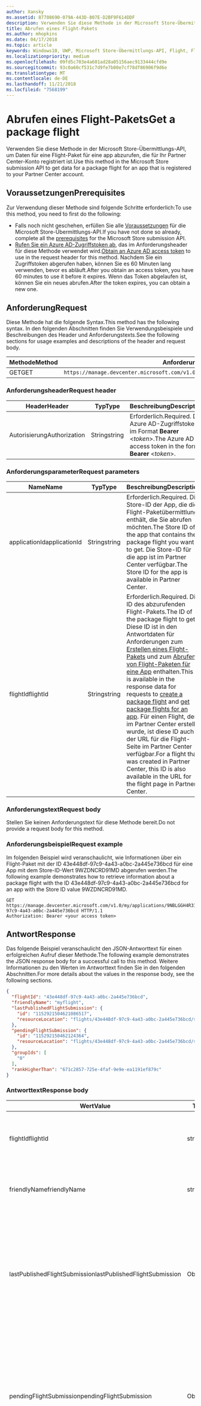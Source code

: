 ```yaml
---
author: Xansky
ms.assetid: 87708690-079A-443D-807E-D2BF9F614DDF
description: Verwenden Sie diese Methode in der Microsoft Store-Übermittlungs-API, um Daten für eine Flight-Paket für eine app abzurufen, die für Ihr Partner Center-Konto registriert ist.
title: Abrufen eines Flight-Pakets
ms.author: mhopkins
ms.date: 04/17/2018
ms.topic: article
keywords: Windows10, UWP, Microsoft Store-Übermittlungs-API, Flight, Flight-Pakete
ms.localizationpriority: medium
ms.openlocfilehash: 09fd5c703e4a601ad28a05156aec9133444cfd9e
ms.sourcegitcommit: 93c0a60cf531c7d9fe7b00e7cf78df86906f9d6e
ms.translationtype: MT
ms.contentlocale: de-DE
ms.lasthandoff: 11/21/2018
ms.locfileid: "7568199"
---
```

# <a name="get-a-package-flight"></a><span data-ttu-id="1c8f9-104">Abrufen eines Flight-Pakets</span><span class="sxs-lookup"><span data-stu-id="1c8f9-104">Get a package flight</span></span>

<span data-ttu-id="1c8f9-105">Verwenden Sie diese Methode in der Microsoft Store-Übermittlungs-API, um Daten für eine Flight-Paket für eine app abzurufen, die für Ihr Partner Center-Konto registriert ist.</span><span class="sxs-lookup"><span data-stu-id="1c8f9-105">Use this method in the Microsoft Store submission API to get data for a package flight for an app that is registered to your Partner Center account.</span></span>

## <a name="prerequisites"></a><span data-ttu-id="1c8f9-106">Voraussetzungen</span><span class="sxs-lookup"><span data-stu-id="1c8f9-106">Prerequisites</span></span>

<span data-ttu-id="1c8f9-107">Zur Verwendung dieser Methode sind folgende Schritte erforderlich:</span><span class="sxs-lookup"><span data-stu-id="1c8f9-107">To use this method, you need to first do the following:</span></span>

* <span data-ttu-id="1c8f9-108">Falls noch nicht geschehen, erfüllen Sie alle [Voraussetzungen](create-and-manage-submissions-using-windows-store-services.md#prerequisites) für die Microsoft Store-Übermittlungs-API.</span><span class="sxs-lookup"><span data-stu-id="1c8f9-108">If you have not done so already, complete all the [prerequisites](create-and-manage-submissions-using-windows-store-services.md#prerequisites) for the Microsoft Store submission API.</span></span>
* <span data-ttu-id="1c8f9-109">[Rufen Sie ein Azure AD-Zugriffstoken ab](create-and-manage-submissions-using-windows-store-services.md#obtain-an-azure-ad-access-token), das im Anforderungsheader für diese Methode verwendet wird.</span><span class="sxs-lookup"><span data-stu-id="1c8f9-109">[Obtain an Azure AD access token](create-and-manage-submissions-using-windows-store-services.md#obtain-an-azure-ad-access-token) to use in the request header for this method.</span></span> <span data-ttu-id="1c8f9-110">Nachdem Sie ein Zugriffstoken abgerufen haben, können Sie es 60 Minuten lang verwenden, bevor es abläuft.</span><span class="sxs-lookup"><span data-stu-id="1c8f9-110">After you obtain an access token, you have 60 minutes to use it before it expires.</span></span> <span data-ttu-id="1c8f9-111">Wenn das Token abgelaufen ist, können Sie ein neues abrufen.</span><span class="sxs-lookup"><span data-stu-id="1c8f9-111">After the token expires, you can obtain a new one.</span></span>

## <a name="request"></a><span data-ttu-id="1c8f9-112">Anforderung</span><span class="sxs-lookup"><span data-stu-id="1c8f9-112">Request</span></span>

<span data-ttu-id="1c8f9-113">Diese Methode hat die folgende Syntax.</span><span class="sxs-lookup"><span data-stu-id="1c8f9-113">This method has the following syntax.</span></span> <span data-ttu-id="1c8f9-114">In den folgenden Abschnitten finden Sie Verwendungsbeispiele und Beschreibungen des Header und Anforderungstexts.</span><span class="sxs-lookup"><span data-stu-id="1c8f9-114">See the following sections for usage examples and descriptions of the header and request body.</span></span>

| <span data-ttu-id="1c8f9-115">Methode</span><span class="sxs-lookup"><span data-stu-id="1c8f9-115">Method</span></span> | <span data-ttu-id="1c8f9-116">Anforderungs-URI</span><span class="sxs-lookup"><span data-stu-id="1c8f9-116">Request URI</span></span>                                                      |
|--------|------------------------------------------------------------------|
| <span data-ttu-id="1c8f9-117">GET</span><span class="sxs-lookup"><span data-stu-id="1c8f9-117">GET</span></span>    | ```https://manage.devcenter.microsoft.com/v1.0/my/applications/{applicationId}/flights/{flightId}``` |


### <a name="request-header"></a><span data-ttu-id="1c8f9-118">Anforderungsheader</span><span class="sxs-lookup"><span data-stu-id="1c8f9-118">Request header</span></span>

| <span data-ttu-id="1c8f9-119">Header</span><span class="sxs-lookup"><span data-stu-id="1c8f9-119">Header</span></span>        | <span data-ttu-id="1c8f9-120">Typ</span><span class="sxs-lookup"><span data-stu-id="1c8f9-120">Type</span></span>   | <span data-ttu-id="1c8f9-121">Beschreibung</span><span class="sxs-lookup"><span data-stu-id="1c8f9-121">Description</span></span>                                                                 |
|---------------|--------|-----------------------------------------------------------------------------|
| <span data-ttu-id="1c8f9-122">Autorisierung</span><span class="sxs-lookup"><span data-stu-id="1c8f9-122">Authorization</span></span> | <span data-ttu-id="1c8f9-123">String</span><span class="sxs-lookup"><span data-stu-id="1c8f9-123">string</span></span> | <span data-ttu-id="1c8f9-124">Erforderlich.</span><span class="sxs-lookup"><span data-stu-id="1c8f9-124">Required.</span></span> <span data-ttu-id="1c8f9-125">Das Azure AD-Zugriffstoken im Format **Bearer** &lt;*token*&gt;.</span><span class="sxs-lookup"><span data-stu-id="1c8f9-125">The Azure AD access token in the form **Bearer** &lt;*token*&gt;.</span></span> |


### <a name="request-parameters"></a><span data-ttu-id="1c8f9-126">Anforderungsparameter</span><span class="sxs-lookup"><span data-stu-id="1c8f9-126">Request parameters</span></span>

| <span data-ttu-id="1c8f9-127">Name</span><span class="sxs-lookup"><span data-stu-id="1c8f9-127">Name</span></span>        | <span data-ttu-id="1c8f9-128">Typ</span><span class="sxs-lookup"><span data-stu-id="1c8f9-128">Type</span></span>   | <span data-ttu-id="1c8f9-129">Beschreibung</span><span class="sxs-lookup"><span data-stu-id="1c8f9-129">Description</span></span>                                                                 |
|---------------|--------|-----------------------------------------------------------------------------|
| <span data-ttu-id="1c8f9-130">applicationId</span><span class="sxs-lookup"><span data-stu-id="1c8f9-130">applicationId</span></span> | <span data-ttu-id="1c8f9-131">String</span><span class="sxs-lookup"><span data-stu-id="1c8f9-131">string</span></span> | <span data-ttu-id="1c8f9-132">Erforderlich.</span><span class="sxs-lookup"><span data-stu-id="1c8f9-132">Required.</span></span> <span data-ttu-id="1c8f9-133">Die Store-ID der App, die die Flight-Paketübermittlung enthält, die Sie abrufen möchten.</span><span class="sxs-lookup"><span data-stu-id="1c8f9-133">The Store ID of the app that contains the package flight you want to get.</span></span> <span data-ttu-id="1c8f9-134">Die Store-ID für die app ist im Partner Center verfügbar.</span><span class="sxs-lookup"><span data-stu-id="1c8f9-134">The Store ID for the app is available in Partner Center.</span></span>  |
| <span data-ttu-id="1c8f9-135">flightId</span><span class="sxs-lookup"><span data-stu-id="1c8f9-135">flightId</span></span> | <span data-ttu-id="1c8f9-136">String</span><span class="sxs-lookup"><span data-stu-id="1c8f9-136">string</span></span> | <span data-ttu-id="1c8f9-137">Erforderlich.</span><span class="sxs-lookup"><span data-stu-id="1c8f9-137">Required.</span></span> <span data-ttu-id="1c8f9-138">Die ID des abzurufenden Flight-Pakets.</span><span class="sxs-lookup"><span data-stu-id="1c8f9-138">The ID of the package flight to get.</span></span> <span data-ttu-id="1c8f9-139">Diese ID ist in den Antwortdaten für Anforderungen zum [Erstellen eines Flight-Pakets](create-a-flight.md) und zum [Abrufen von Flight-Paketen für eine App](get-flights-for-an-app.md) enthalten.</span><span class="sxs-lookup"><span data-stu-id="1c8f9-139">This ID is available in the response data for requests to [create a package flight](create-a-flight.md) and [get package flights for an app](get-flights-for-an-app.md).</span></span> <span data-ttu-id="1c8f9-140">Für einen Flight, der im Partner Center erstellt wurde, ist diese ID auch in der URL für die Flight-Seite im Partner Center verfügbar.</span><span class="sxs-lookup"><span data-stu-id="1c8f9-140">For a flight that was created in Partner Center, this ID is also available in the URL for the flight page in Partner Center.</span></span>  |


### <a name="request-body"></a><span data-ttu-id="1c8f9-141">Anforderungstext</span><span class="sxs-lookup"><span data-stu-id="1c8f9-141">Request body</span></span>

<span data-ttu-id="1c8f9-142">Stellen Sie keinen Anforderungstext für diese Methode bereit.</span><span class="sxs-lookup"><span data-stu-id="1c8f9-142">Do not provide a request body for this method.</span></span>

### <a name="request-example"></a><span data-ttu-id="1c8f9-143">Anforderungsbeispiel</span><span class="sxs-lookup"><span data-stu-id="1c8f9-143">Request example</span></span>

<span data-ttu-id="1c8f9-144">Im folgenden Beispiel wird veranschaulicht, wie Informationen über ein Flight-Paket mit der ID 43e448df-97c9-4a43-a0bc-2a445e736bcd für eine App mit dem Store-ID-Wert 9WZDNCRD91MD abgerufen werden.</span><span class="sxs-lookup"><span data-stu-id="1c8f9-144">The following example demonstrates how to retrieve information about a package flight with the ID 43e448df-97c9-4a43-a0bc-2a445e736bcd for an app with the Store ID value 9WZDNCRD91MD.</span></span>

```
GET https://manage.devcenter.microsoft.com/v1.0/my/applications/9NBLGGH4R315/flights/43e448df-97c9-4a43-a0bc-2a445e736bcd HTTP/1.1
Authorization: Bearer <your access token>
```

## <a name="response"></a><span data-ttu-id="1c8f9-145">Antwort</span><span class="sxs-lookup"><span data-stu-id="1c8f9-145">Response</span></span>

<span data-ttu-id="1c8f9-146">Das folgende Beispiel veranschaulicht den JSON-Antworttext für einen erfolgreichen Aufruf dieser Methode.</span><span class="sxs-lookup"><span data-stu-id="1c8f9-146">The following example demonstrates the JSON response body for a successful call to this method.</span></span> <span data-ttu-id="1c8f9-147">Weitere Informationen zu den Werten im Antworttext finden Sie in den folgenden Abschnitten.</span><span class="sxs-lookup"><span data-stu-id="1c8f9-147">For more details about the values in the response body, see the following sections.</span></span>

```json
{
  "flightId": "43e448df-97c9-4a43-a0bc-2a445e736bcd",
  "friendlyName": "myflight",
  "lastPublishedFlightSubmission": {
    "id": "1152921504621086517",
    "resourceLocation": "flights/43e448df-97c9-4a43-a0bc-2a445e736bcd/submissions/1152921504621086517"
  },
  "pendingFlightSubmission": {
    "id": "115292150462124364",
    "resourceLocation": "flights/43e448df-97c9-4a43-a0bc-2a445e736bcd/submissions/1152921504621243647"
  },
  "groupIds": [
    "0"
  ],
  "rankHigherThan": "671c2857-725e-4faf-9e9e-ea1191ef879c"
}
```

### <a name="response-body"></a><span data-ttu-id="1c8f9-148">Antworttext</span><span class="sxs-lookup"><span data-stu-id="1c8f9-148">Response body</span></span>

| <span data-ttu-id="1c8f9-149">Wert</span><span class="sxs-lookup"><span data-stu-id="1c8f9-149">Value</span></span>      | <span data-ttu-id="1c8f9-150">Typ</span><span class="sxs-lookup"><span data-stu-id="1c8f9-150">Type</span></span>   | <span data-ttu-id="1c8f9-151">Beschreibung</span><span class="sxs-lookup"><span data-stu-id="1c8f9-151">Description</span></span>                                                                                                                                                                                                                                                                         |
|------------|--------|----------------------------------------------------------------------------------------------------------------------------------------------------------------------------------------------------------------------------------------------------------------------------------------|
| <span data-ttu-id="1c8f9-152">flightId</span><span class="sxs-lookup"><span data-stu-id="1c8f9-152">flightId</span></span>            | <span data-ttu-id="1c8f9-153">string</span><span class="sxs-lookup"><span data-stu-id="1c8f9-153">string</span></span>  | <span data-ttu-id="1c8f9-154">Die ID für das Flight-Paket.</span><span class="sxs-lookup"><span data-stu-id="1c8f9-154">The ID for the package flight.</span></span> <span data-ttu-id="1c8f9-155">Dieser Wert wird vom Partner Center bereitgestellt.</span><span class="sxs-lookup"><span data-stu-id="1c8f9-155">This value is supplied by Partner Center.</span></span>  |
| <span data-ttu-id="1c8f9-156">friendlyName</span><span class="sxs-lookup"><span data-stu-id="1c8f9-156">friendlyName</span></span>           | <span data-ttu-id="1c8f9-157">string</span><span class="sxs-lookup"><span data-stu-id="1c8f9-157">string</span></span>  | <span data-ttu-id="1c8f9-158">Der Name des Flight-Pakets nach Vorgabe des Entwicklers.</span><span class="sxs-lookup"><span data-stu-id="1c8f9-158">The name of the package flight, as specified by the developer.</span></span>   |  
| <span data-ttu-id="1c8f9-159">lastPublishedFlightSubmission</span><span class="sxs-lookup"><span data-stu-id="1c8f9-159">lastPublishedFlightSubmission</span></span>       | <span data-ttu-id="1c8f9-160">Objekt</span><span class="sxs-lookup"><span data-stu-id="1c8f9-160">object</span></span> | <span data-ttu-id="1c8f9-161">Ein Objekt, das Informationen über die letzte veröffentlichte Übermittlung für das Flight-Paket enthält.</span><span class="sxs-lookup"><span data-stu-id="1c8f9-161">An object that provides information about the last published submission for the package flight.</span></span> <span data-ttu-id="1c8f9-162">Weitere Informationen finden Sie unten im Abschnitt [Übermittlungsobjekt](#submission_object).</span><span class="sxs-lookup"><span data-stu-id="1c8f9-162">For more information, see the [Submission object](#submission_object) section below.</span></span>  |
| <span data-ttu-id="1c8f9-163">pendingFlightSubmission</span><span class="sxs-lookup"><span data-stu-id="1c8f9-163">pendingFlightSubmission</span></span>        | <span data-ttu-id="1c8f9-164">Objekt</span><span class="sxs-lookup"><span data-stu-id="1c8f9-164">object</span></span>  |  <span data-ttu-id="1c8f9-165">Ein Objekt, das Informationen über die aktuell ausstehende Übermittlung für das Flight-Paket enthält.</span><span class="sxs-lookup"><span data-stu-id="1c8f9-165">An object that provides information about the current pending submission for the package flight.</span></span> <span data-ttu-id="1c8f9-166">Weitere Informationen finden Sie unten im Abschnitt [Übermittlungsobjekt](#submission_object).</span><span class="sxs-lookup"><span data-stu-id="1c8f9-166">For more information, see the [Submission object](#submission_object) section below.</span></span>  |   
| <span data-ttu-id="1c8f9-167">groupIds</span><span class="sxs-lookup"><span data-stu-id="1c8f9-167">groupIds</span></span>           | <span data-ttu-id="1c8f9-168">array</span><span class="sxs-lookup"><span data-stu-id="1c8f9-168">array</span></span>  | <span data-ttu-id="1c8f9-169">Ein Array von Zeichenfolgen, die die IDs der Test-Flight-Gruppen enthalten, die dem Flight-Paket zugeordnet sind.</span><span class="sxs-lookup"><span data-stu-id="1c8f9-169">An array of strings that contain the IDs of the flight groups that are associated with the package flight.</span></span> <span data-ttu-id="1c8f9-170">Weitere Informationen zu Test-Flight-Gruppen finden Sie unter [Flight-Pakete](https://msdn.microsoft.com/windows/uwp/publish/package-flights).</span><span class="sxs-lookup"><span data-stu-id="1c8f9-170">For more information about flight groups, see [Package flights](https://msdn.microsoft.com/windows/uwp/publish/package-flights).</span></span>   |
| <span data-ttu-id="1c8f9-171">rankHigherThan</span><span class="sxs-lookup"><span data-stu-id="1c8f9-171">rankHigherThan</span></span>           | <span data-ttu-id="1c8f9-172">string</span><span class="sxs-lookup"><span data-stu-id="1c8f9-172">string</span></span>  | <span data-ttu-id="1c8f9-173">Der Anzeigename des Flight-Pakets, das den unmittelbar niedrigeren Rang als das aktuelle Flight-Paket erhält.</span><span class="sxs-lookup"><span data-stu-id="1c8f9-173">The friendly name of the package flight that is ranked immediately lower than the current package flight.</span></span> <span data-ttu-id="1c8f9-174">Weitere Informationen zur Bewertung von Test-Flight-Gruppen finden Sie unter [Flight-Pakete](https://msdn.microsoft.com/windows/uwp/publish/package-flights).</span><span class="sxs-lookup"><span data-stu-id="1c8f9-174">For more information about ranking flight groups, see [Package flights](https://msdn.microsoft.com/windows/uwp/publish/package-flights).</span></span>  |


<span id="submission_object" />

### <a name="submission-object"></a><span data-ttu-id="1c8f9-175">Übermittlungsobjekt</span><span class="sxs-lookup"><span data-stu-id="1c8f9-175">Submission object</span></span>

<span data-ttu-id="1c8f9-176">Die Werte *LastPublishedFlightSubmission* und *PendingFlightSubmission* im Antworttext enthalten Objekte mit Ressourceninformationen über eine Übermittlung für das Flight-Paket.</span><span class="sxs-lookup"><span data-stu-id="1c8f9-176">The *lastPublishedFlightSubmission* and *pendingFlightSubmission* values in the response body contain objects that provide resource information about a submission for the package flight.</span></span> <span data-ttu-id="1c8f9-177">Diese Objekte enthalten folgende Werte.</span><span class="sxs-lookup"><span data-stu-id="1c8f9-177">These objects have the following values.</span></span>

| <span data-ttu-id="1c8f9-178">Wert</span><span class="sxs-lookup"><span data-stu-id="1c8f9-178">Value</span></span>           | <span data-ttu-id="1c8f9-179">Typ</span><span class="sxs-lookup"><span data-stu-id="1c8f9-179">Type</span></span>    | <span data-ttu-id="1c8f9-180">Beschreibung</span><span class="sxs-lookup"><span data-stu-id="1c8f9-180">Description</span></span>                                                                                                                                                                                                                          |
|-----------------|---------|--------------------------------------------------------------------------------------------------------------------------------------------------------------------------------------------------------------------------------------|
| <span data-ttu-id="1c8f9-181">id</span><span class="sxs-lookup"><span data-stu-id="1c8f9-181">id</span></span>            | <span data-ttu-id="1c8f9-182">string</span><span class="sxs-lookup"><span data-stu-id="1c8f9-182">string</span></span>  | <span data-ttu-id="1c8f9-183">Die ID der Übermittlung.</span><span class="sxs-lookup"><span data-stu-id="1c8f9-183">The ID of the submission.</span></span>    |
| <span data-ttu-id="1c8f9-184">resourceLocation</span><span class="sxs-lookup"><span data-stu-id="1c8f9-184">resourceLocation</span></span>   | <span data-ttu-id="1c8f9-185">string</span><span class="sxs-lookup"><span data-stu-id="1c8f9-185">string</span></span>  | <span data-ttu-id="1c8f9-186">Ein relativer Pfad, den Sie an den Basisanforderungs-URI ```https://manage.devcenter.microsoft.com/v1.0/my/``` anfügen können, um die vollständigen Daten für die Übermittlung abzurufen.</span><span class="sxs-lookup"><span data-stu-id="1c8f9-186">A relative path that you can append to the base ```https://manage.devcenter.microsoft.com/v1.0/my/``` request URI to retrieve the complete data for the submission.</span></span>               |


## <a name="error-codes"></a><span data-ttu-id="1c8f9-187">Fehlercodes</span><span class="sxs-lookup"><span data-stu-id="1c8f9-187">Error codes</span></span>

<span data-ttu-id="1c8f9-188">Wenn die Anforderung nicht erfolgreich abgeschlossen werden kann, enthält die Antwort einen der folgenden HTTP-Fehlercodes.</span><span class="sxs-lookup"><span data-stu-id="1c8f9-188">If the request cannot be successfully completed, the response will contain one of the following HTTP error codes.</span></span>

| <span data-ttu-id="1c8f9-189">Fehlercode</span><span class="sxs-lookup"><span data-stu-id="1c8f9-189">Error code</span></span> |  <span data-ttu-id="1c8f9-190">Beschreibung</span><span class="sxs-lookup"><span data-stu-id="1c8f9-190">Description</span></span>     |
|--------|---------------------  |
| <span data-ttu-id="1c8f9-191">400</span><span class="sxs-lookup"><span data-stu-id="1c8f9-191">400</span></span>  | <span data-ttu-id="1c8f9-192">Die Anforderung ist ungültig.</span><span class="sxs-lookup"><span data-stu-id="1c8f9-192">The request is invalid.</span></span> |
| <span data-ttu-id="1c8f9-193">404</span><span class="sxs-lookup"><span data-stu-id="1c8f9-193">404</span></span>  | <span data-ttu-id="1c8f9-194">Das angegebene Flight-Paket konnte nicht gefunden werden.</span><span class="sxs-lookup"><span data-stu-id="1c8f9-194">The specified package flight could not be found.</span></span>   |   
| <span data-ttu-id="1c8f9-195">409</span><span class="sxs-lookup"><span data-stu-id="1c8f9-195">409</span></span>  | <span data-ttu-id="1c8f9-196">Die app verwendet ein Partner Center-Feature, das [derzeit nicht von der Microsoft Store-Übermittlungs-API unterstützt](create-and-manage-submissions-using-windows-store-services.md#not_supported)wird.</span><span class="sxs-lookup"><span data-stu-id="1c8f9-196">The app uses a Partner Center feature that is [currently not supported by the Microsoft Store submission API](create-and-manage-submissions-using-windows-store-services.md#not_supported).</span></span> |                                                                                                 


## <a name="related-topics"></a><span data-ttu-id="1c8f9-197">Verwandte Themen</span><span class="sxs-lookup"><span data-stu-id="1c8f9-197">Related topics</span></span>

* [<span data-ttu-id="1c8f9-198">Erstellen und Verwalten von Übermittlungen mit Microsoft Store-Diensten</span><span class="sxs-lookup"><span data-stu-id="1c8f9-198">Create and manage submissions using Microsoft Store services</span></span>](create-and-manage-submissions-using-windows-store-services.md)
* [<span data-ttu-id="1c8f9-199">Erstellen eines Flight-Pakets</span><span class="sxs-lookup"><span data-stu-id="1c8f9-199">Create a package flight</span></span>](create-a-flight.md)
* [<span data-ttu-id="1c8f9-200">Löschen eines Flight-Pakets</span><span class="sxs-lookup"><span data-stu-id="1c8f9-200">Delete a package flight</span></span>](delete-a-flight.md)
